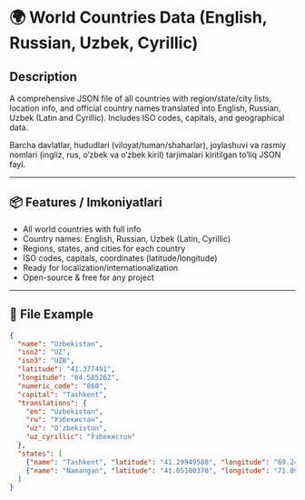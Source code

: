 # 🌍 World Countries Data (English, Russian, Uzbek, Cyrillic)

## Description

A comprehensive JSON file of all countries with region/state/city lists, location info, and official country names translated into English, Russian, Uzbek (Latin and Cyrillic). Includes ISO codes, capitals, and geographical data.

Barcha davlatlar, hududlari (viloyat/tuman/shaharlar), joylashuvi va rasmiy nomlari (ingliz, rus, o‘zbek va o‘zbek kiril) tarjimalari kiritilgan to‘liq JSON fayl.

---

## 📦 Features / Imkoniyatlari

- All world countries with full info
- Country names: English, Russian, Uzbek (Latin, Cyrillic)
- Regions, states, and cities for each country
- ISO codes, capitals, coordinates (latitude/longitude)
- Ready for localization/internationalization
- Open-source & free for any project

---

## 📂 File Example

```json
{
  "name": "Uzbekistan",
  "iso2": "UZ",
  "iso3": "UZB",
  "latitude": "41.377491",
  "longitude": "64.585262",
  "numeric_code": "860",
  "capital": "Tashkent",
  "translations": {
    "en": "Uzbekistan",
    "ru": "Узбекистан",
    "uz": "O‘zbekiston",
    "uz_cyrillic": "Ўзбекистон"
  },
  "states": [
    {"name": "Tashkent", "latitude": "41.29949580", "longitude": "69.24007340"},
    {"name": "Namangan", "latitude": "41.05100370", "longitude": "71.09731700"}
  ]
}
